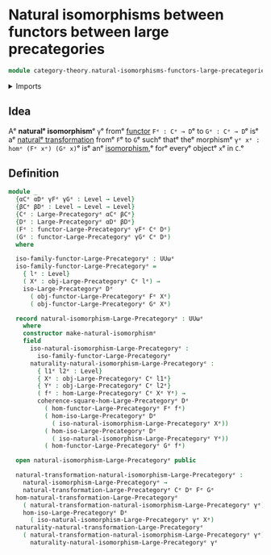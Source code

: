 # Natural isomorphisms between functors between large precategories

```agda
module category-theory.natural-isomorphisms-functors-large-precategoriesᵉ where
```

<details><summary>Imports</summary>

```agda
open import category-theory.commuting-squares-of-morphisms-in-large-precategoriesᵉ
open import category-theory.functors-large-precategoriesᵉ
open import category-theory.isomorphisms-in-large-precategoriesᵉ
open import category-theory.large-precategoriesᵉ
open import category-theory.natural-transformations-functors-large-precategoriesᵉ

open import foundation.universe-levelsᵉ
```

</details>

## Idea

Aᵉ **naturalᵉ isomorphism**ᵉ `γ`ᵉ fromᵉ
[functor](category-theory.functors-large-precategories.mdᵉ) `Fᵉ : Cᵉ → D`ᵉ to
`Gᵉ : Cᵉ → D`ᵉ isᵉ aᵉ
[naturalᵉ transformation](category-theory.natural-transformations-functors-large-precategories.mdᵉ)
fromᵉ `F`ᵉ to `G`ᵉ suchᵉ thatᵉ theᵉ morphismᵉ `γᵉ xᵉ : homᵉ (Fᵉ xᵉ) (Gᵉ x)`ᵉ isᵉ anᵉ
[isomorphism](category-theory.isomorphisms-in-precategories.md),ᵉ forᵉ everyᵉ
objectᵉ `x`ᵉ in `C`.ᵉ

## Definition

```agda
module _
  {αCᵉ αDᵉ γFᵉ γGᵉ : Level → Level}
  {βCᵉ βDᵉ : Level → Level → Level}
  {Cᵉ : Large-Precategoryᵉ αCᵉ βCᵉ}
  {Dᵉ : Large-Precategoryᵉ αDᵉ βDᵉ}
  (Fᵉ : functor-Large-Precategoryᵉ γFᵉ Cᵉ Dᵉ)
  (Gᵉ : functor-Large-Precategoryᵉ γGᵉ Cᵉ Dᵉ)
  where

  iso-family-functor-Large-Precategoryᵉ : UUωᵉ
  iso-family-functor-Large-Precategoryᵉ =
    { lᵉ : Level}
    ( Xᵉ : obj-Large-Precategoryᵉ Cᵉ lᵉ) →
    iso-Large-Precategoryᵉ Dᵉ
      ( obj-functor-Large-Precategoryᵉ Fᵉ Xᵉ)
      ( obj-functor-Large-Precategoryᵉ Gᵉ Xᵉ)

  record natural-isomorphism-Large-Precategoryᵉ : UUωᵉ
    where
    constructor make-natural-isomorphismᵉ
    field
      iso-natural-isomorphism-Large-Precategoryᵉ :
        iso-family-functor-Large-Precategoryᵉ
      naturality-natural-isomorphism-Large-Precategoryᵉ :
        { l1ᵉ l2ᵉ : Level}
        { Xᵉ : obj-Large-Precategoryᵉ Cᵉ l1ᵉ}
        { Yᵉ : obj-Large-Precategoryᵉ Cᵉ l2ᵉ}
        ( fᵉ : hom-Large-Precategoryᵉ Cᵉ Xᵉ Yᵉ) →
        coherence-square-hom-Large-Precategoryᵉ Dᵉ
          ( hom-functor-Large-Precategoryᵉ Fᵉ fᵉ)
          ( hom-iso-Large-Precategoryᵉ Dᵉ
            ( iso-natural-isomorphism-Large-Precategoryᵉ Xᵉ))
          ( hom-iso-Large-Precategoryᵉ Dᵉ
            ( iso-natural-isomorphism-Large-Precategoryᵉ Yᵉ))
          ( hom-functor-Large-Precategoryᵉ Gᵉ fᵉ)

  open natural-isomorphism-Large-Precategoryᵉ public

  natural-transformation-natural-isomorphism-Large-Precategoryᵉ :
    natural-isomorphism-Large-Precategoryᵉ →
    natural-transformation-Large-Precategoryᵉ Cᵉ Dᵉ Fᵉ Gᵉ
  hom-natural-transformation-Large-Precategoryᵉ
    ( natural-transformation-natural-isomorphism-Large-Precategoryᵉ γᵉ) Xᵉ =
    hom-iso-Large-Precategoryᵉ Dᵉ
      ( iso-natural-isomorphism-Large-Precategoryᵉ γᵉ Xᵉ)
  naturality-natural-transformation-Large-Precategoryᵉ
    ( natural-transformation-natural-isomorphism-Large-Precategoryᵉ γᵉ) =
      naturality-natural-isomorphism-Large-Precategoryᵉ γᵉ
```